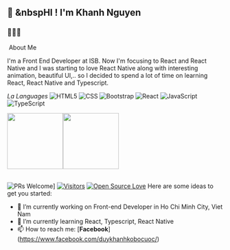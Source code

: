 ## 👋 &nbspHI ! I'm Khanh Nguyen
### 👨🏻‍💻 

&nbsp;About Me

I'm a Front End Developer at ISB. 
Now I'm focusing to React and React Native and I was starting to love React Native along with interesting animation, beautiful UI,.. so I decided to spend a lot of time on learning React, React Native and Typescript. 

**La* Languages*
![HTML5](https://img.shields.io/badge/-HTML5-000000?style=flat&logo=HTML5)
![CSS](https://img.shields.io/badge/-CSS-333333?style=flat&logo=CSS3&logoColor=1572B6)
![Bootstrap](https://img.shields.io/badge/-Bootstrap-333333?style=flat&logo=bootstrap&logoColor=563D7C)
![React](https://img.shields.io/badge/-React-333333?style=flat&logo=react)
![JavaScript](https://img.shields.io/badge/-JavaScript-000000?style=flat&logo=javascript)
![TypeScript](https://img.shields.io/badge/-TypeScript-000000?style=flat&logo=typescript&logoColor=007ACC)

<img align="" height='130px' src="https://github-readme-stats.vercel.app/api?username=delta94&hide_title=true&show_icons=true&include_all_commits=true&line_height=21&bg_color=0,EC6C6C,FFD479,FFFC79,73FA79&theme=graywhite" /><img align="" height='130px' src="https://github-readme-stats.vercel.app/api/top-langs/?username=delta94&hide_title=true&layout=compact&bg_color=0,73FA79,73FDFF,D783FF&theme=graywhite" />

<br/>![PRs Welcome](https://img.shields.io/badge/PRs-welcome-brightgreen.svg?style=flat&logo=github)]
[![Visitors](https://visitor-badge.glitch.me/badge?page_id=delta94.visitor-badge)](https://github.com/emonno13) 
[![Open Source Love](https://badges.frapsoft.com/os/v2/open-source.svg?v=103)](https://github.com/delta94)
Here are some ideas to get you started:
- 🔭 I’m currently working on Front-end Developer in Ho Chi Minh City, Viet Nam
- 🌱 I’m currently learning React, Typescript, React Native
- 📫 How to reach me: [**Facebook**] (https://www.facebook.com/duykhanhkobocuoc/)
